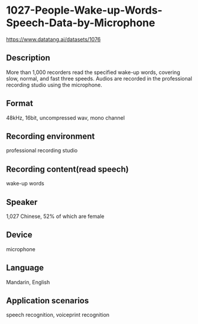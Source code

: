 # 1027-People-Wake-up-Words-Speech-Data-by-Microphone
https://www.datatang.ai/datasets/1076

## Description
More than 1,000 recorders read the specified wake-up words, covering slow, normal, and fast three speeds. Audios are recorded in the professional recording studio using the microphone.

## Format
48kHz, 16bit, uncompressed wav, mono channel

## Recording environment
professional recording studio

## Recording content(read speech)
wake-up words

## Speaker
1,027 Chinese, 52% of which are female

## Device
microphone

## Language
Mandarin, English

## Application scenarios
speech recognition, voiceprint recognition
